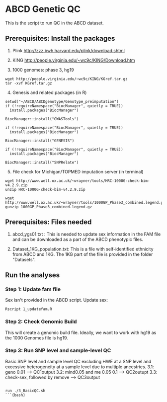 # ABCD Genetic QC

This is the script to run QC in the ABCD dataset.

## Prerequisites: Install the packages

1. Plink
http://zzz.bwh.harvard.edu/plink/download.shtml

2. KING
http://people.virginia.edu/~wc9c/KING/Download.htm

3. 1000 genomes: phase 3, hg19
```{bash}
wget http://people.virginia.edu/~wc9c/KING/KGref.tar.gz
tar -xvf KGref.tar.gz
```

4. Genesis and related packages (in R)
```{R}
setwd("~/ABCD/ABCDgenotype/Genotype_preimputation")
if (!requireNamespace("BiocManager", quietly = TRUE))
  install.packages("BiocManager")

BiocManager::install("GWASTools")

if (!requireNamespace("BiocManager", quietly = TRUE))
  install.packages("BiocManager")

BiocManager::install("GENESIS")

if (!requireNamespace("BiocManager", quietly = TRUE))
  install.packages("BiocManager")

BiocManager::install("SNPRelate")
```

5. File check for Michigan/TOPMED imputation server (in terminal)
```{bash}
wget http://www.well.ox.ac.uk/~wrayner/tools/HRC-1000G-check-bim-v4.2.9.zip
unzip HRC-1000G-check-bim-v4.2.9.zip

wget http://www.well.ox.ac.uk/~wrayner/tools/1000GP_Phase3_combined.legend.gz
gunzip 1000GP_Phase3_combined.legend.gz
````

## Prerequisites: Files needed
1. abcd_ygs01.txt : This is needed to update sex information in the FAM file and can be downloaded as a part of the ABCD phenotypic files.

2. Dataset_1KG_population.txt: This is a file with self-identified ethnicity from ABCD and 1KG. The 1KG part of the file is provided in the folder "Datasets".

## Run the analyses

### Step 1: Update fam file
Sex isn't provided in the ABCD script. Update sex:

```{bash}
Rscript 1_updatefam.R
```

### Step 2: Check Genomic Build
This will create a genomic build file. Ideally, we want to work with hg19 as the 1000 Genomes file is hg19. 



### Step 3: Run SNP level and sample-level QC
Basic SNP level and sample level QC excluding HWE at a SNP level and excessive heterogeneity at a sample level due to multiple ancestries.
3.1: geno 0.01 --> QC1output
3.2: mind0.05 and me 0.05 0.1 --> QC2outupt
3.3: check-sex, followed by remove --> QC3output

```{bash}

run ./3_BasicQC.sh
```{bash}
